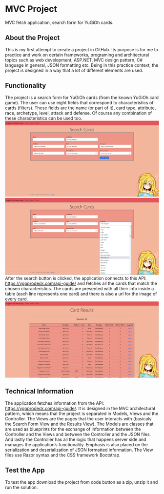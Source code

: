# MVC Project
MVC fetch application, search form for YuGiOh cards.

## About the Project
This is my first attempt to create a project in GitHub. Its purpose is for me to practice and work on certain frameworks, programing and architectural topics such as web development, ASP.NET, MVC design pattern, C# language in general, JSON formatting etc. Being in this practice context, the project is designed in a way that a lot of different elements are used.

## Functionality 
The project is a search form for YuGiOh cards (from the known YuGiOh card game). The user can use eight fields that correspond to characteristics of cards (filters). These fields are the name (or part of it), card type, attribute, race, archetype, level, attack and defense. Of course any combination of these characteristics can be used too.
![search form 1](<Yugioh_MVC/Images/Form_1.png>)
![search form 2](<Yugioh_MVC/Images/Form_2.png>)
After the search button is clicked, the application connects to this API: https://ygoprodeck.com/api-guide/ and fetches all the cards that match the chosen characteristics. The cards are presented with all their info inside a table (each line represents one card) and there is also a url for the image of every card.
![search form](<Yugioh_MVC/Images/Results_2.png>)

## Technical Information
The application fetches information from the API: https://ygoprodeck.com/api-guide/. It is designed in the MVC architectural pattern, which means that the project is separated in Models, Views and the Controller. The Views are the pages that the user interacts with (basicaly the Search Form View and the Results View). The Models are classes that are used as blueprints for the exchange of information between the Controller and the Views and between the Controller and the JSON files. And lastly the Controller has all the logic that happens server side and manages the application’s functionality. Emphasis is also placed on the serialization and deserialization of JSON formatted information. The View files use Razor syntax and the CSS framework Bootstrap.

## Test the App
To test the app download the project from code button as a zip, unzip it and run the solution.
